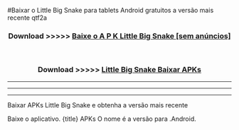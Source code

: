 #Baixar o Little Big Snake   para tablets Android gratuitos a versão mais recente qtf2a


<div align="center">
<h3>Download >>>>> <a href="https://pt-web.web.app/?pt= Little Big Snake ">Baixe o A P K Little Big Snake  [sem anúncios]</a></h3><br>

<h3>Download >>>>> <a href="https://pt-web.web.app/?pt= Little Big Snake ">Little Big Snake  Baixar APKs</a></h3>
</div>

----------------------------------------------------------

----------------------------------------------------------

----------------------------------------------------------

Baixar APKs Little Big Snake  e obtenha a versão mais recente

Baixe o aplicativo. {title} APKs O nome é a versão para .Android.


